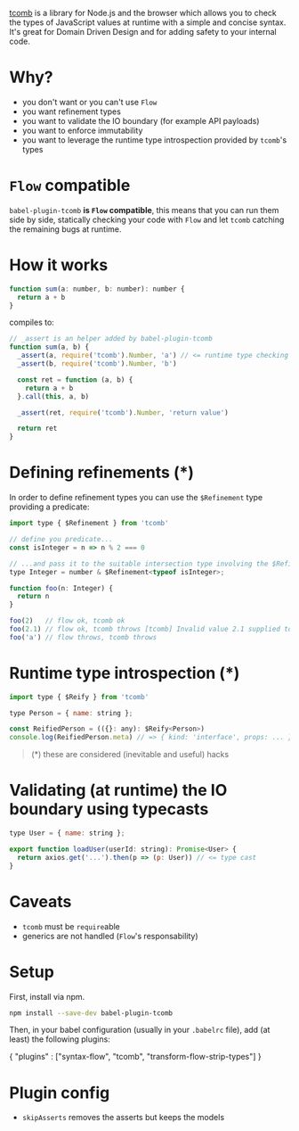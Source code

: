 [tcomb](https://github.com/gcanti/tcomb) is a library for Node.js and the browser which allows you to check the types of JavaScript values at runtime with a simple and concise syntax. It's great for Domain Driven Design and for adding safety to your internal code.

# Why?

- you don't want or you can't use `Flow`
- you want refinement types
- you want to validate the IO boundary (for example API payloads)
- you want to enforce immutability
- you want to leverage the runtime type introspection provided by `tcomb`'s types

# `Flow` compatible

`babel-plugin-tcomb` **is `Flow` compatible**, this means that you can run them side by side, statically checking your code with `Flow` and let `tcomb` catching the remaining bugs at runtime.

# How it works

```js
function sum(a: number, b: number): number {
  return a + b
}
```

compiles to:

```js
// _assert is an helper added by babel-plugin-tcomb
function sum(a, b) {
  _assert(a, require('tcomb').Number, 'a') // <= runtime type checking by tcomb
  _assert(b, require('tcomb').Number, 'b')

  const ret = function (a, b) {
    return a + b
  }.call(this, a, b)

  _assert(ret, require('tcomb').Number, 'return value')

  return ret
}
```

# Defining refinements (*)

In order to define refinement types you can use the `$Refinement` type providing a predicate:

```js
import type { $Refinement } from 'tcomb'

// define you predicate...
const isInteger = n => n % 2 === 0

// ...and pass it to the suitable intersection type involving the $Refinement type
type Integer = number & $Refinement<typeof isInteger>;

function foo(n: Integer) {
  return n
}

foo(2)   // flow ok, tcomb ok
foo(2.1) // flow ok, tcomb throws [tcomb] Invalid value 2.1 supplied to n: Integer
foo('a') // flow throws, tcomb throws
```

# Runtime type introspection (*)

```js
import type { $Reify } from 'tcomb'

type Person = { name: string };

const ReifiedPerson = (({}: any): $Reify<Person>)
console.log(ReifiedPerson.meta) // => { kind: 'interface', props: ... }
```

> (*) these are considered (inevitable and useful) hacks

# Validating (at runtime) the IO boundary using typecasts

```js
type User = { name: string };

export function loadUser(userId: string): Promise<User> {
  return axios.get('...').then(p => (p: User)) // <= type cast
}
```

# Caveats

- `tcomb` must be `require`able
- generics are not handled (`Flow`'s responsability)

# Setup

First, install via npm.

```sh
npm install --save-dev babel-plugin-tcomb
```

Then, in your babel configuration (usually in your `.babelrc` file), add (at least) the following plugins:

{
  "plugins" : ["syntax-flow", "tcomb", "transform-flow-strip-types"]
}

# Plugin config

- `skipAsserts` removes the asserts but keeps the models